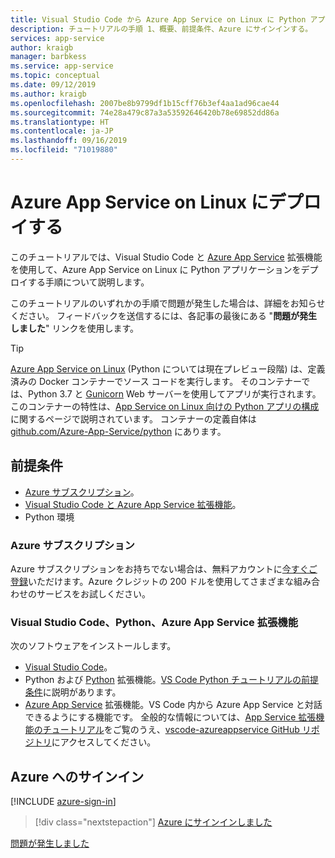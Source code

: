 ```yaml
---
title: Visual Studio Code から Azure App Service on Linux に Python アプリをデプロイする
description: チュートリアルの手順 1、概要、前提条件、Azure にサインインする。
services: app-service
author: kraigb
manager: barbkess
ms.service: app-service
ms.topic: conceptual
ms.date: 09/12/2019
ms.author: kraigb
ms.openlocfilehash: 2007be8b9799df1b15cff76b3ef4aa1ad96cae44
ms.sourcegitcommit: 74e28a479c87a3a53592646420b78e69852dd86a
ms.translationtype: HT
ms.contentlocale: ja-JP
ms.lasthandoff: 09/16/2019
ms.locfileid: "71019880"
---
```

# <a name="deploy-to-azure-app-service-on-linux"></a>Azure App Service on Linux にデプロイする

このチュートリアルでは、Visual Studio Code と [Azure App Service](https://marketplace.visualstudio.com/items?itemName=ms-azuretools.vscode-azureappservice) 拡張機能を使用して、Azure App Service on Linux に Python アプリケーションをデプロイする手順について説明します。

このチュートリアルのいずれかの手順で問題が発生した場合は、詳細をお知らせください。 フィードバックを送信するには、各記事の最後にある "**問題が発生しました**" リンクを使用します。

> [!TIP]
> [Azure App Service on Linux](https://docs.microsoft.com/azure/app-service/containers/app-service-linux-intro) (Python については現在プレビュー段階) は、定義済みの Docker コンテナーでソース コードを実行します。 そのコンテナーでは、Python 3.7 と [Gunicorn](https://gunicorn.org) Web サーバーを使用してアプリが実行されます。 このコンテナーの特性は、[App Service on Linux 向けの Python アプリの構成](https://docs.microsoft.com/azure/app-service/containers/how-to-configure-python)に関するページで説明されています。 コンテナーの定義自体は [github.com/Azure-App-Service/python](https://github.com/Azure-App-Service/python/tree/master/3.7) にあります。

## <a name="prerequisites"></a>前提条件

- [Azure サブスクリプション](#azure-subscription)。
- [Visual Studio Code と Azure App Service 拡張機能](#visual-studio-code-python-and-the-azure-app-service-extension)。
- Python 環境

### <a name="azure-subscription"></a>Azure サブスクリプション

Azure サブスクリプションをお持ちでない場合は、無料アカウントに[今すぐご登録](https://azure.microsoft.com/free/?utm_source=campaign&utm_campaign=vscode-tutorial-appservice-extension&mktingSource=vscode-tutorial-appservice-extension)いただけます。Azure クレジットの 200 ドルを使用してさまざまな組み合わせのサービスをお試しください。

### <a name="visual-studio-code-python-and-the-azure-app-service-extension"></a>Visual Studio Code、Python、Azure App Service 拡張機能

次のソフトウェアをインストールします。

- [Visual Studio Code](https://code.visualstudio.com/)。
- Python および [Python](https://marketplace.visualstudio.com/items?itemName=ms-python.python) 拡張機能。[VS Code Python チュートリアルの前提条件](https://code.visualstudio.com/docs/python/python-tutorial.md)に説明があります。
- [Azure App Service](vscode:extension/ms-azuretools.vscode-azureappservice) 拡張機能。VS Code 内から Azure App Service と対話できるようにする機能です。 全般的な情報については、[App Service 拡張機能のチュートリアル](https://code.visualstudio.com/tutorials/app-service-extension/getting-started)をご覧のうえ、[vscode-azureappservice GitHub リポジトリ](https://github.com/Microsoft/vscode-azureappservice)にアクセスしてください。

## <a name="sign-in-to-azure"></a>Azure へのサインイン

[!INCLUDE [azure-sign-in](includes/azure-sign-in.md)]

> [!div class="nextstepaction"]
> [Azure にサインインしました](tutorial-deploy-app-service-on-linux-02.md)

[問題が発生しました](https://www.research.net/r/PWZWZ52?tutorial=vscode-appservice-python&step=01-verify-prerequisites)
